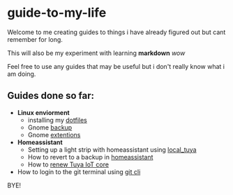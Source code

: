 # guide-to-my-life
Welcome to me creating guides to things i have already figured out but cant remember for long.

This will also be my experiment with learning __markdown__ *wow*

Feel free to use any guides that may be useful but i don't really know what i am doing.

## Guides done so far:
* __Linux enviorment__
	* installing my [dotfiles](linux_enviorment/dotfiles.md)
	* Gnome [backup](linux_enviorment/gnome_backup.md)
	* Gnome [extentions](linux_enviorment/gnome_config.md)
* __Homeassistant__
	* Setting up a light strip with homeassistant using [local\_tuya](homeassistant/tuya_local_light_strip.md)
	* How to revert to a backup in [homeassistant](homeassistant/reverting_backup.md)
	* How to [renew Tuya IoT core](homeassistant/tuya_renew_iot_core.md)
* How to login to the git terminal using [git cli](git_terminal_login.md) 


BYE!
